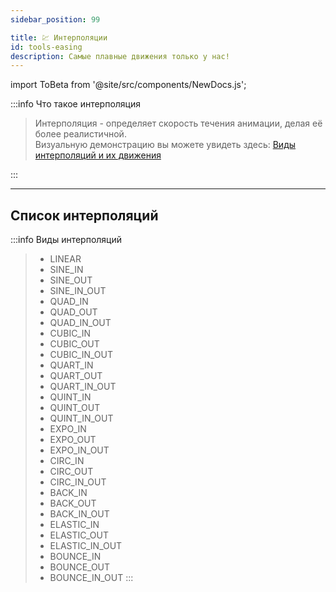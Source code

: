 ```yaml
---
sidebar_position: 99

title: 💹 Интерполяции
id: tools-easing
description: Самые плавные движения только у нас!
---
```


import ToBeta from '@site/src/components/NewDocs.js';

<ToBeta url='welcome' />

:::info Что такое интерполяция

> Интерполяция - определяет скорость течения анимации, делая её более реалистичной.  
> Визуальную демонстрацию вы можете увидеть здесь: [Виды интерполяций и их движения](https://easings.net/)

:::

---

## Список интерполяций

:::info Виды интерполяций
> - LINEAR
> - SINE_IN
> - SINE_OUT
> - SINE_IN_OUT
> - QUAD_IN
> - QUAD_OUT
> - QUAD_IN_OUT
> - CUBIC_IN
> - CUBIC_OUT
> - CUBIC_IN_OUT
> - QUART_IN
> - QUART_OUT
> - QUART_IN_OUT
> - QUINT_IN
> - QUINT_OUT
> - QUINT_IN_OUT
> - EXPO_IN
> - EXPO_OUT
> - EXPO_IN_OUT
> - CIRC_IN
> - CIRC_OUT
> - CIRC_IN_OUT
> - BACK_IN
> - BACK_OUT
> - BACK_IN_OUT
> - ELASTIC_IN
> - ELASTIC_OUT
> - ELASTIC_IN_OUT
> - BOUNCE_IN
> - BOUNCE_OUT
> - BOUNCE_IN_OUT
:::
